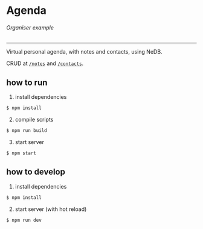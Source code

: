 # Agenda
###### Organiser example
---

Virtual personal agenda, with notes and contacts, using NeDB.

CRUD at [`/notes`](https://github.com/arthurbergmz/organiser-agenda/blob/master/src/controllers/notes.js) and [`/contacts`](https://github.com/arthurbergmz/organiser-agenda/blob/master/src/controllers/contacts.js).

## how to run

1. install dependencies

```bash
$ npm install
```

2. compile scripts

```bash
$ npm run build
```

3. start server

```bash
$ npm start
```

## how to develop

1. install dependencies

```bash
$ npm install
```

2. start server (with hot reload)

```bash
$ npm run dev
```